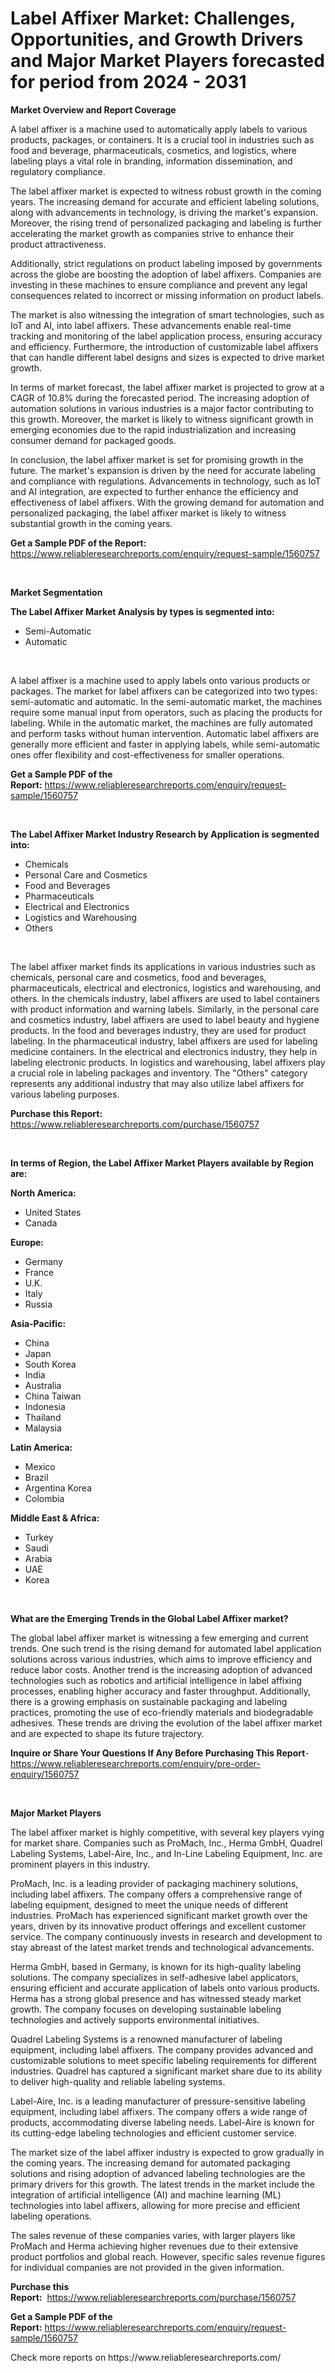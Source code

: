 <p><h1>Label Affixer Market: Challenges, Opportunities, and Growth Drivers and Major Market Players forecasted for period from 2024 - 2031</h1></p><p><strong>Market Overview and Report Coverage</strong></p>
<p><p>A label affixer is a machine used to automatically apply labels to various products, packages, or containers. It is a crucial tool in industries such as food and beverage, pharmaceuticals, cosmetics, and logistics, where labeling plays a vital role in branding, information dissemination, and regulatory compliance. </p><p>The label affixer market is expected to witness robust growth in the coming years. The increasing demand for accurate and efficient labeling solutions, along with advancements in technology, is driving the market's expansion. Moreover, the rising trend of personalized packaging and labeling is further accelerating the market growth as companies strive to enhance their product attractiveness. </p><p>Additionally, strict regulations on product labeling imposed by governments across the globe are boosting the adoption of label affixers. Companies are investing in these machines to ensure compliance and prevent any legal consequences related to incorrect or missing information on product labels. </p><p>The market is also witnessing the integration of smart technologies, such as IoT and AI, into label affixers. These advancements enable real-time tracking and monitoring of the label application process, ensuring accuracy and efficiency. Furthermore, the introduction of customizable label affixers that can handle different label designs and sizes is expected to drive market growth. </p><p>In terms of market forecast, the label affixer market is projected to grow at a CAGR of 10.8% during the forecasted period. The increasing adoption of automation solutions in various industries is a major factor contributing to this growth. Moreover, the market is likely to witness significant growth in emerging economies due to the rapid industrialization and increasing consumer demand for packaged goods. </p><p>In conclusion, the label affixer market is set for promising growth in the future. The market's expansion is driven by the need for accurate labeling and compliance with regulations. Advancements in technology, such as IoT and AI integration, are expected to further enhance the efficiency and effectiveness of label affixers. With the growing demand for automation and personalized packaging, the label affixer market is likely to witness substantial growth in the coming years.</p></p>
<p><strong>Get a Sample PDF of the Report:</strong> <a href="https://www.reliableresearchreports.com/enquiry/request-sample/1560757">https://www.reliableresearchreports.com/enquiry/request-sample/1560757</a></p>
<p>&nbsp;</p>
<p><strong>Market Segmentation</strong></p>
<p><strong>The Label Affixer Market Analysis by types is segmented into:</strong></p>
<p><ul><li>Semi-Automatic</li><li>Automatic</li></ul></p>
<p>&nbsp;</p>
<p><p>A label affixer is a machine used to apply labels onto various products or packages. The market for label affixers can be categorized into two types: semi-automatic and automatic. In the semi-automatic market, the machines require some manual input from operators, such as placing the products for labeling. While in the automatic market, the machines are fully automated and perform tasks without human intervention. Automatic label affixers are generally more efficient and faster in applying labels, while semi-automatic ones offer flexibility and cost-effectiveness for smaller operations.</p></p>
<p><strong>Get a Sample PDF of the Report:</strong>&nbsp;<a href="https://www.reliableresearchreports.com/enquiry/request-sample/1560757">https://www.reliableresearchreports.com/enquiry/request-sample/1560757</a></p>
<p>&nbsp;</p>
<p><strong>The Label Affixer Market Industry Research by Application is segmented into:</strong></p>
<p><ul><li>Chemicals</li><li>Personal Care and Cosmetics</li><li>Food and Beverages</li><li>Pharmaceuticals</li><li>Electrical and Electronics</li><li>Logistics and Warehousing</li><li>Others</li></ul></p>
<p>&nbsp;</p>
<p><p>The label affixer market finds its applications in various industries such as chemicals, personal care and cosmetics, food and beverages, pharmaceuticals, electrical and electronics, logistics and warehousing, and others. In the chemicals industry, label affixers are used to label containers with product information and warning labels. Similarly, in the personal care and cosmetics industry, label affixers are used to label beauty and hygiene products. In the food and beverages industry, they are used for product labeling. In the pharmaceutical industry, label affixers are used for labeling medicine containers. In the electrical and electronics industry, they help in labeling electronic products. In logistics and warehousing, label affixers play a crucial role in labeling packages and inventory. The "Others" category represents any additional industry that may also utilize label affixers for various labeling purposes.</p></p>
<p><strong>Purchase this Report:</strong>&nbsp; <a href="https://www.reliableresearchreports.com/purchase/1560757">https://www.reliableresearchreports.com/purchase/1560757</a></p>
<p>&nbsp;</p>
<p><strong>In terms of Region, the Label Affixer Market Players available by Region are:</strong></p>
<p>
    <p> <strong> North America: </strong>
        <ul>
            <li>United States</li>
            <li>Canada</li>
        </ul>
        </p> 
    <p> <strong> Europe: </strong>
        <ul>
            <li>Germany</li>
            <li>France</li>
            <li>U.K.</li>
            <li>Italy</li>
            <li>Russia</li>
        </ul>
        </p> 
    <p> <strong> Asia-Pacific: </strong>
        <ul>
            <li>China</li>
            <li>Japan</li>
            <li>South Korea</li>
            <li>India</li>
            <li>Australia</li>
            <li>China Taiwan</li>
            <li>Indonesia</li>
            <li>Thailand</li>
            <li>Malaysia</li>
        </ul>
        </p> 
    <p> <strong> Latin America: </strong>
        <ul>
            <li>Mexico</li>
            <li>Brazil</li>
            <li>Argentina Korea</li>
            <li>Colombia</li>
        </ul>
        </p> 
    <p> <strong> Middle East & Africa: </strong>
        <ul>
            <li>Turkey</li>
            <li>Saudi</li>
            <li>Arabia</li>
            <li>UAE</li>
            <li>Korea</li>
        </ul>
    </p>
    </p>
<p>&nbsp;</p>
<p><strong>What are the Emerging Trends in the Global Label Affixer market?</strong></p>
<p><p>The global label affixer market is witnessing a few emerging and current trends. One such trend is the rising demand for automated label application solutions across various industries, which aims to improve efficiency and reduce labor costs. Another trend is the increasing adoption of advanced technologies such as robotics and artificial intelligence in label affixing processes, enabling higher accuracy and faster throughput. Additionally, there is a growing emphasis on sustainable packaging and labeling practices, promoting the use of eco-friendly materials and biodegradable adhesives. These trends are driving the evolution of the label affixer market and are expected to shape its future trajectory.</p></p>
<p><strong>Inquire or Share Your Questions If Any Before Purchasing This Report</strong>- <a href="https://www.reliableresearchreports.com/enquiry/pre-order-enquiry/1560757">https://www.reliableresearchreports.com/enquiry/pre-order-enquiry/1560757</a></p>
<p>&nbsp;</p>
<p><strong>Major Market Players</strong></p>
<p><p>The label affixer market is highly competitive, with several key players vying for market share. Companies such as ProMach, Inc., Herma GmbH, Quadrel Labeling Systems, Label-Aire, Inc., and In-Line Labeling Equipment, Inc. are prominent players in this industry.</p><p>ProMach, Inc. is a leading provider of packaging machinery solutions, including label affixers. The company offers a comprehensive range of labeling equipment, designed to meet the unique needs of different industries. ProMach has experienced significant market growth over the years, driven by its innovative product offerings and excellent customer service. The company continuously invests in research and development to stay abreast of the latest market trends and technological advancements.</p><p>Herma GmbH, based in Germany, is known for its high-quality labeling solutions. The company specializes in self-adhesive label applicators, ensuring efficient and accurate application of labels onto various products. Herma has a strong global presence and has witnessed steady market growth. The company focuses on developing sustainable labeling technologies and actively supports environmental initiatives.</p><p>Quadrel Labeling Systems is a renowned manufacturer of labeling equipment, including label affixers. The company provides advanced and customizable solutions to meet specific labeling requirements for different industries. Quadrel has captured a significant market share due to its ability to deliver high-quality and reliable labeling systems.</p><p>Label-Aire, Inc. is a leading manufacturer of pressure-sensitive labeling equipment, including label affixers. The company offers a wide range of products, accommodating diverse labeling needs. Label-Aire is known for its cutting-edge labeling technologies and efficient customer service.</p><p>The market size of the label affixer industry is expected to grow gradually in the coming years. The increasing demand for automated packaging solutions and rising adoption of advanced labeling technologies are the primary drivers for this growth. The latest trends in the market include the integration of artificial intelligence (AI) and machine learning (ML) technologies into label affixers, allowing for more precise and efficient labeling operations.</p><p>The sales revenue of these companies varies, with larger players like ProMach and Herma achieving higher revenues due to their extensive product portfolios and global reach. However, specific sales revenue figures for individual companies are not provided in the given information.</p></p>
<p><strong>Purchase this Report:</strong>&nbsp;&nbsp;<a href="https://www.reliableresearchreports.com/purchase/1560757">https://www.reliableresearchreports.com/purchase/1560757</a></p>
<p></p>
<p><strong>Get a Sample PDF of the Report:</strong>&nbsp;<a href="https://www.reliableresearchreports.com/enquiry/request-sample/1560757">https://www.reliableresearchreports.com/enquiry/request-sample/1560757</a></p>
<p>Check more reports on https://www.reliableresearchreports.com/</p>